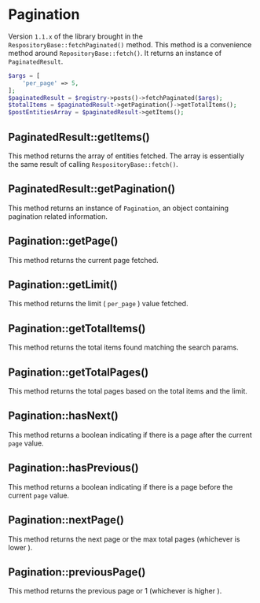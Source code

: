 # Pagination

Version `1.1.x` of the library brought in the `RespositoryBase::fetchPaginated()` method. This method is a convenience
method around `RepositoryBase::fetch()`. It returns an instance of `PaginatedResult`.

```php
$args = [
    'per_page' => 5,
];
$paginatedResult = $registry->posts()->fetchPaginated($args);
$totalItems = $paginatedResult->getPagination()->getTotalItems();
$postEntitiesArray = $paginatedResult->getItems();
```

## PaginatedResult::getItems()

This method returns the array of entities fetched. The array is essentially the same result of
calling `RespositoryBase::fetch()`.

## PaginatedResult::getPagination()

This method returns an instance of `Pagination`, an object containing pagination related information.

## Pagination::getPage()

This method returns the current page fetched.

## Pagination::getLimit()

This method returns the limit ( `per_page` ) value fetched.

## Pagination::getTotalItems()

This method returns the total items found matching the search params.

## Pagination::getTotalPages()

This method returns the total pages based on the total items and the limit.

## Pagination::hasNext()

This method returns a boolean indicating if there is a page after the current `page` value.

## Pagination::hasPrevious()

This method returns a boolean indicating if there is a page before the current `page` value.

## Pagination::nextPage()

This method returns the next page or the max total pages (whichever is lower ).

## Pagination::previousPage()

This method returns the previous page or 1 (whichever is higher ).